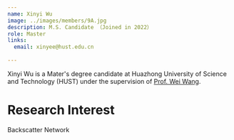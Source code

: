 ```yaml
---
name: Xinyi Wu
image: ../images/members/9A.jpg
description: M.S. Candidate （Joined in 2022）
role: Master
links:
  email: xinyee@hust.edu.cn
  
---
```


Xinyi Wu is a Mater's degree candidate at Huazhong University of Science and Technology (HUST) under the supervision of [Prof. Wei Wang](https://eic.hust.edu.cn/professor/wangwei/index.html). 

Research Interest
======
Backscatter Network